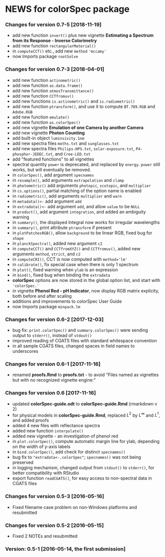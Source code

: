 # NEWS for **colorSpec** package

### Changes for version 0.7-5  [2018-11-19]
* add new function `invert()` plus new vignette **Estimating a Spectrum from its Response - Inverse Colorimetry**
* add new function `rectangularMaterial()`
* in `computeCCT()` etc., add new `method` `'mccamy'`
* now Imports package `rootSolve`

### Changes for version 0.7-3  [2018-04-01]
* add new function `actinometric()`
* add new function `as.data.frame()`
* add new function `atmosTransmittance()`
* add new function `CCTfromuv()`
* add new functions `is.actinometric()` and `is.radiometric()`
* add new function `ptransform()`, and use it to compute `BT.709.RGB` and `Adobe.RGB`
* add new function `emulate()`
* add new function `as.colorSpec()`
* add new vignette **Emulation of one Camera by another Camera**
* add new vignette **Photon Counting**
* add built-in object `luminsivity.1nm`
* add new spectra files `moths.txt` and `sunglasses.txt`
* add new spectra files `Philips-HPS.txt`, `solar-exposure.txt`, `P4-phosphor-JEDEC.txt`, and `Cree-LED.txt`
* add "featured functions" to all vignettes
* spectral quantity `power` is deprecated, and replaced by `energy`.  `power` still works, but will eventually be removed.
* in `colorSpec()`, add argument `specnames`
* in `resample()`, add arguments `extrapolation` and `clamp`
* in `photometric()` add arguments `photopic`, `scotopic`, and `multiplier`
* in `cs.options()`, partial matching of the option name is enabled
* in `radiometric()`, add arguments `multiplier` and `warn`
* in `metadata()<-` add argument `add`
* in `extradata()<-` add argument `add`, and allow `value` to be `NULL`
* in `product()`, add argument `integration`, and added an ambiguity warning
* in `summary()`, the displayed Integral now works for irregular wavelengths
* in `summary()`, print attribute `ptransform` if present
* in `plotPatchesRGB()`, allow `background` to be linear RGB, fixed bug for `shape`
* in `planckSpectra()`, added new argument `c2`
* in `computeCCT()` and `CCTfromXYZ()` and `CCTfromuv()`, added new arguments `method`, `strict`, and `c2`
* in `computeCRI()`, CCT is now computed with `method='lm'`
* in `calibrate()`, fix special case when there is only 1 spectrum
* in `plot()`, fixed warning when `ylab` is an expression
* in `bind()`, fixed bug when binding the `extradata`
* **colorSpec** options are now stored in the global option list, and start with `'colorSpec.'`
* in vignette **Phenol Red - pH Indicator**, now display RGB matrix explicity, both before and after scaling
* additions and improvements to colorSpec User Guide
* now Imports package `minpack.lm`

### Changes for version 0.6-2  [2017-12-03]
* bug fix: `print.colorSpec()` and `summary.colorSpec()` were sending output to `stderr()`, instead of `stdout()`
* improved reading of CGATS files with standard whitespace convention
* in all sample CGATS files, changed spaces in field names to underscores

### Changes for version 0.6-1  [2017-11-16]
* renamed **proofs.Rmd** to **proofs.txt** - to avoid "Files named as vignettes but with no recognized vignette engine:"

### Changes for version 0.6  [2017-11-16]
* updated **colorSpec-guide.odt** to **colorSpec-guide.Rmd** (rmarkdown v 2)
* for physical models in **colorSpec-guide.Rmd**, replaced $L^2$ by $L^\infty$ and $L^1$, and added proofs
* added 4 new files with reflectance spectra
* added new function `interpolate()`
* added new vignette - an investigation of phenol red
* in `plot.colorSpec()`, compute automatic margin line for ylab, depending on the width of y-axis labels
* in `bind.colorSpec()`, add check for distinct `specnames()`
* bug fix to `"extradata<-.colorSpec"`; `specnames()` was not being preserved
* in logging mechanism, changed output from `stdout()` to `stderr()`, for better compatibility with RStudio
* export function `readCGATS()`, for easy access to non-spectral data in CGATS files

### Changes for version 0.5-3 [2016-05-16]
* Fixed filename case problem on non-Windows platforms and resubmitted

### Changes for version 0.5-2 [2016-05-15]
* Fixed 2 NOTEs and resubmitted

### Version: 0.5-1   [2016-05-14, the first submission]
